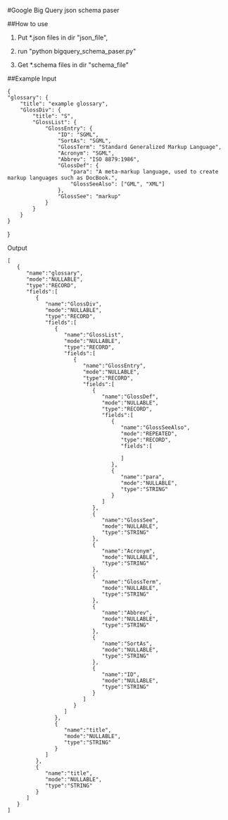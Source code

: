 #Google Big Query json schema paser

##How to use
	
1. Put *.json files in dir "json_file",

2. run "python bigquery_schema_paser.py"

3. Get *.schema files in dir "schema_file"

##Example
Input

	{
    "glossary": {
        "title": "example glossary",
		"GlossDiv": {
            "title": "S",
			"GlossList": {
                "GlossEntry": {
                    "ID": "SGML",
					"SortAs": "SGML",
					"GlossTerm": "Standard Generalized Markup Language",
					"Acronym": "SGML",
					"Abbrev": "ISO 8879:1986",
					"GlossDef": {
                        "para": "A meta-markup language, used to create markup languages such as DocBook.",
						"GlossSeeAlso": ["GML", "XML"]
                    },
					"GlossSee": "markup"
                }
            }
        }
    }
}

Output

	[  
	   {  
	      "name":"glossary",
	      "mode":"NULLABLE",
	      "type":"RECORD",
	      "fields":[  
	         {  
	            "name":"GlossDiv",
	            "mode":"NULLABLE",
	            "type":"RECORD",
	            "fields":[  
	               {  
	                  "name":"GlossList",
	                  "mode":"NULLABLE",
	                  "type":"RECORD",
	                  "fields":[  
	                     {  
	                        "name":"GlossEntry",
	                        "mode":"NULLABLE",
	                        "type":"RECORD",
	                        "fields":[  
	                           {  
	                              "name":"GlossDef",
	                              "mode":"NULLABLE",
	                              "type":"RECORD",
	                              "fields":[  
	                                 {  
	                                    "name":"GlossSeeAlso",
	                                    "mode":"REPEATED",
	                                    "type":"RECORD",
	                                    "fields":[  
	
	                                    ]
	                                 },
	                                 {  
	                                    "name":"para",
	                                    "mode":"NULLABLE",
	                                    "type":"STRING"
	                                 }
	                              ]
	                           },
	                           {  
	                              "name":"GlossSee",
	                              "mode":"NULLABLE",
	                              "type":"STRING"
	                           },
	                           {  
	                              "name":"Acronym",
	                              "mode":"NULLABLE",
	                              "type":"STRING"
	                           },
	                           {  
	                              "name":"GlossTerm",
	                              "mode":"NULLABLE",
	                              "type":"STRING"
	                           },
	                           {  
	                              "name":"Abbrev",
	                              "mode":"NULLABLE",
	                              "type":"STRING"
	                           },
	                           {  
	                              "name":"SortAs",
	                              "mode":"NULLABLE",
	                              "type":"STRING"
	                           },
	                           {  
	                              "name":"ID",
	                              "mode":"NULLABLE",
	                              "type":"STRING"
	                           }
	                        ]
	                     }
	                  ]
	               },
	               {  
	                  "name":"title",
	                  "mode":"NULLABLE",
	                  "type":"STRING"
	               }
	            ]
	         },
	         {  
	            "name":"title",
	            "mode":"NULLABLE",
	            "type":"STRING"
	         }
	      ]
	   }
	]